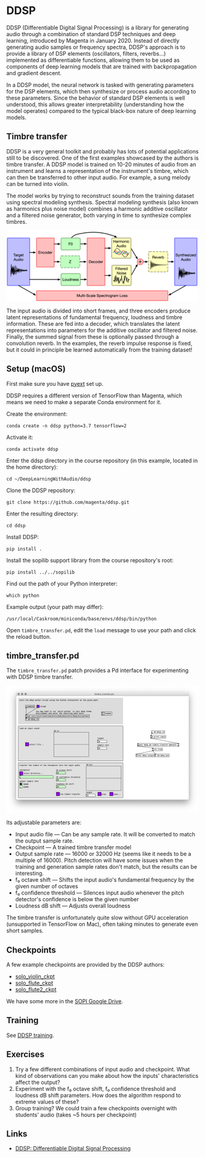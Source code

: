 # DDSP

DDSP (Differentiable Digital Signal Processing) is a library for generating audio through a combination of standard DSP techniques and deep learning, introduced by Magenta in January 2020. Instead of directly generating audio samples or frequency spectra, DDSP's approach is to provide a library of DSP elements (oscillators, filters, reverbs...) implemented as differentiable functions, allowing them to be used as components of deep learning models that are trained with backpropagation and gradient descent.

In a DDSP model, the neural network is tasked with generating parameters for the DSP elements, which then synthesize or process audio according to these parameters. Since the behavior of standard DSP elements is well understood, this allows greater interpretability (understanding how the model operates) compared to the typical black-box nature of deep learning models.

## Timbre transfer

DDSP is a very general toolkit and probably has lots of potential applications still to be discovered. One of the first examples showcased by the authors is timbre transfer. A DDSP model is trained on 10-20 minutes of audio from an instrument and learns a representation of the instrument's timbre, which can then be transferred to other input audio. For example, a sung melody can be turned into violin.

The model works by trying to reconstruct sounds from the training dataset using spectral modeling synthesis. Spectral modeling synthesis (also known as harmonics plus noise model) combines a harmonic additive oscillator and a filtered noise generator, both varying in time to synthesize complex timbres.

![DDSP autoencoder](media/ddsp-autoencoder.png)

The input audio is divided into short frames, and three encoders produce latent representations of fundamental frequency, loudness and timbre information. These are fed into a decoder, which translates the latent representations into parameters for the additive oscillator and filtered noise. Finally, the summed signal from these is optionally passed through a convolution reverb. In the examples, the reverb impulse response is fixed, but it could in principle be learned automatically from the training dataset!

## Setup (macOS)

First make sure you have [pyext](../pyext-setup/) set up.

DDSP requires a different version of TensorFlow than Magenta, which means we need to make a separate Conda environment for it.

Create the environment:

```
conda create -n ddsp python=3.7 tensorflow=2
```

Activate it:

```
conda activate ddsp
```

Enter the ddsp directory in the course repository (in this example, located in the home directory):

```
cd ~/DeepLearningWithAudio/ddsp
```

Clone the DDSP repository:

```
git clone https://github.com/magenta/ddsp.git
```

Enter the resulting directory:

```
cd ddsp
```

Install DDSP:

```
pip install .
```

Install the sopilib support library from the course repository's root:

```
pip install ../../sopilib
```

Find out the path of your Python interpreter:

```
which python
```

Example output (your path may differ):

```
/usr/local/Caskroom/miniconda/base/envs/ddsp/bin/python
```

Open `timbre_transfer.pd`, edit the `load` message to use your path and click the reload button.

## timbre\_transfer.pd

The `timbre_transfer.pd` patch provides a Pd interface for experimenting with DDSP timbre transfer.

![timbre_transfer.pd](media/pd-timbre-transfer.png)

Its adjustable parameters are:

- Input audio file — Can be any sample rate. It will be converted to match the output sample rate.
- Checkpoint — A trained timbre transfer model
- Output sample rate — 16000 or 32000 Hz (seems like it needs to be a multiple of 16000). Pitch detection will have some issues when the training and generation sample rates don't match, but the results can be interesting.
- f₀ octave shift — Shifts the input audio's fundamental frequency by the given number of octaves
- f₀ confidence threshold — Silences input audio whenever the pitch detector's confidence is below the given number
- Loudness dB shift — Adjusts overall loudness

The timbre transfer is unfortunately quite slow without GPU acceleration (unsupported in TensorFlow on Mac), often taking minutes to generate even short samples.

## Checkpoints

A few example checkpoints are provided by the DDSP authors:

- [solo\_violin\_ckpt](https://storage.googleapis.com/ddsp/models/tf2/solo_violin_ckpt.zip)
- [solo\_flute\_ckpt](https://storage.googleapis.com/ddsp/models/tf2/solo_flute_ckpt.zip)
- [solo\_flute2\_ckpt](https://storage.googleapis.com/ddsp/models/tf2/solo_flute2_ckpt.zip)

We have some more in the [SOPI Google Drive](https://drive.google.com/drive/folders/1yoJhvr2UY0ID3AP6jumUItJJGSkiBEg_).

## Training

See [DDSP training](training.md).

## Exercises

1. Try a few different combinations of input audio and checkpoint. What kind of observations can you make about how the inputs' characteristics affect the output?
2. Experiment with the f₀ octave shift, f₀ confidence threshold and loudness dB shift parameters. How does the algorithm respond to extreme values of these?
3. Group training? We could train a few checkpoints overnight with students' audio (takes ~5 hours per checkpoint)

## Links

- [DDSP: Differentiable Digital Signal Processing](https://storage.googleapis.com/ddsp/index.html)